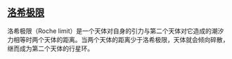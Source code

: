 ## [洛希极限](https://zh.wikipedia.org/w/index.php?title=%E6%B4%9B%E5%B8%8C%E6%A5%B5%E9%99%90&action=edit)

洛希极限（Roche limit）是一个天体对自身的引力与第二个天体对它造成的潮汐力相等时两个天体的距离。当两个天体的距离少于洛希极限，天体就会倾向碎散，继而成为第二个天体的行星环。